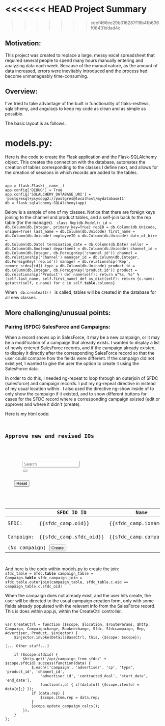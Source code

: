 <<<<<<< HEAD
Project Summary
==============
>>>>>>> ceef466ee29b016287f16b4fb636f08431ddad4c

<h2> Motivation: </h2> This project was created to replace a large, messy excel spreadsheet that required several people to spend many hours manually entering and analyzing data each week.  Because of the manual nature, as the amount of data increased, errors were inevitably introduced and the process had become unmanageably time-consuming.<h2>

<h2> Overview: </h2> I've tried to take advantage of the built in functionality of flaks-restless, sqlalchemy, and angularjs to keep my code as clean and as simple as possible.

The basic layout is as follows:

models.py:
=========
Here is the code to create the Flask application and the Flask-SQLAlchemy object.  This creates the connection with the database, automates the creation of tables corresponding to the classes I define next, and allows for the creation of sessions in which records are added to the tables.

<code>
app = flask.Flask(__name__)
app.config['DEBUG'] = True
app.config['SQLALCHEMY_DATABASE_URI'] = 'postgresql+psycopg2://postgres@localhost/mydatabase11'
db = flask_sqlalchemy.SQLAlchemy(app)
</code>

Below is a sample of one of my classes.  Notice that there are foreign keys joining to the channel and product tables, and a self-join back to the rep table (for the manager).
<code>
class Rep(db.Model):
    id = db.Column(db.Integer, primary_key=True)
    repID = db.Column(db.Unicode, unique=True)
    last_name = db.Column(db.Unicode)
    first_name = db.Column(db.Unicode)
    employeeID = db.Column(db.Unicode)
    date_of_hire = db.Column(db.Date)
    termination_date = db.Column(db.Date)
    seller = db.Column(db.Boolean)
    department = db.Column(db.Unicode)
    channel_id = db.Column(db.Integer, db.ForeignKey('channel.id'))
    channel = db.relationship('Channel')
    manager_id = db.Column(db.Integer, db.ForeignKey('rep.id'))
    manager = db.relationship('Rep', remote_side=[id])
    type = db.Column(db.Unicode)
    product_id = db.Column(db.Integer, db.ForeignKey('product.id'))
    product = db.relationship('Product')
    def name(self):
        return u"%s, %s" % (self.last_name, self.first_name)
    def as_dict(self):
        return {c.name: getattr(self, c.name) for c in self.__table__.columns}
</code>

When <code> db.createall() </code> is called, tables will be created in the database for all new classes.



<h2> More challenging/unusual points: </h2>  

<h3>Pairing (SFDC) SalesForce and Campaigns:</h3>
When a record shows up in SalesForce, it may be a new campaign, or it may be a modification of a campaign that already exists.  I wanted to display a list of newly entered SalesForce records, and if the campaign already existed, to display it directly after the corresponding SalesForce record so that the user could compare how the fields were different.  If the campaign did not exist yet, I wanted to give the user the option to create it using the SalesForce data.

In order to do this, I needed ng-repeat to loop through an outerjoin of SFDC (salesforce) and campaign records.  I put my ng-repeat directive in <tbody> instead of my usual location within <tr>.  I also used the directive ng-show inside of <tr> to only show the campaign if it existed, and to show different buttons for cases for the SFDC record where a corresponding campaign existed (edit or approve) and where it didn't (create).


Here is my html code:
<code>
<h2>Approve new and revised IOs</h2>
<form class="form-search">
    <div class="input-append">
        <input type="text" ng-model="query" class="input-medium search-query" placeholder="Search">
        <button ng-click="reset()" type="submit" class="btn"><i class="icon-search"></i></button>    
    </div>
    <button ng-click="query=''; reset()" ng-disabled="!query" type="submit" class="btn">Reset</button>
   	</div>
</form>

<table class="table table-striped table-condensed table-hover">
    <thead>
    	<th></th>
    	<th>SFDC IO ID</th>
    	<th>Name</th>
    	<th>CPA/CPM</th>
    	<th>Channel</th>
    	<th>Advertiser</th>
    	<th>Rep Name</th>
    	<th>Start Date</th>
    	<th>End Date</th>
    	<th>Budget</th>
        <th></th><th></th>
    </thead>
    	<tbody ng-repeat="sfdc_camp in sfdc_camps" id="item_{{sfdc_camp.id}}" class="sfdccamp">
			<tr><td> SFDC: </td>
            <td> {{sfdc_camp.oid}} </td>
            <td> {{sfdc_camp.ioname}} </td>
            <td> {{sfdc_camp.cp}} </td>
            <td> {{sfdc_camp.channel }} </td>
            <td> {{sfdc_camp.advertiser}} </td>
            <td> {{sfdc_camp.owner_name}} </td>
            <td> {{sfdc_camp.start_date | date}} </td>
            <td> {{sfdc_camp.end_date | date}} </td>
            <td> {{sfdc_camp.budget | currency}} </td>
            <td></td><td></td></tr>
            <tr ng-show="sfdc_camp.campaign"><td> Campaign: </td>
            	<td> {{sfdc_camp.sfdc_oid}} </td>
            	<td> {{sfdc_camp.campaign}} </td>
            	<td> {{sfdc_camp.ccp }}</td>
            	<td> {{sfdc_camp.channel.channel}}</td>
            	<td> {{sfdc_camp.advertiser.advertiser }}</td>
            	<td> {{show_name(sfdc_camp.last_name, sfdc_camp.first_name) }}</td>
           	 	<td> {{sfdc_camp.cstart_date | date}}</td>
            	<td> {{sfdc_camp.cend_date | date}}</td>
            	<td> {{sfdc_camp.revised_deal | currency }}</td>
				<div><td><a href="#/edit/{{sfdc_camp.cid}}?fromsfdc={{sfdc_camp.id}}"><button>Edit</button></a></td>
            	<td><button ng-click="approve(sfdc_camp.id)">Approve</button></td></div>
            </tr>
            <tr ng-show="!sfdc_camp.campaign">
            	<td class="camp" colspan="12"> (No campaign) <a href="#/create?fromsfdc={{sfdc_camp.id}}"><button>Create</button></a></td>
            </tr>
            </tbody>
</table>
</code>

And here is the code within models.py to create the join:
<code>
sfdc_table = Sfdc.__table__
campaign_table = Campaign.__table__
sfdc_campaign_join = sfdc_table.outerjoin(campaign_table, sfdc_table.c.oid == campaign_table.c.sfdc_oid)
</code>

When the campaign does not already exist, and the user hits create, the user will be directed to the usual campaign creation form, only with some fields already populated with the relevant info from the SalesForce record.  This is does within app.js, within the CreateCtrl controller.

<pre><code>
var CreateCtrl = function ($scope, $location, $routeParams, $http, Campaign, Campaignchange, Bookedchange, Sfdc, Sfdccampaign, Rep, Advertiser, Product, $injector) { 
	$injector.invoke(DetailsBaseCtrl, this, {$scope: $scope});

[... Other stuff...]
    
	if ($scope.sfdcid) {
		$http.get('/api/campaign_from_sfdc/' + $scope.sfdcid).success(function(data) {
			$.each(['campaign', 'advertiser', 'cp', 'type', 'product_id', 'channel_id',
				'advertiser_id', 'contracted_deal', 'start_date', 'end_date'],
				function(i,o) {	if(data[o]) {$scope.item[o] = data[o];}	});
			if (data.rep) {
				$scope.item.rep = data.rep;
			}
	        $scope.update_campaign_calcs();
		});
	}
};
</code></pre>
